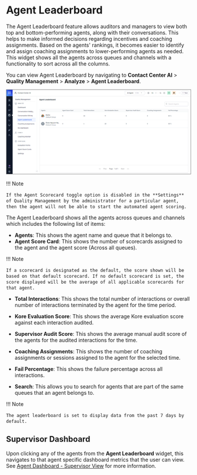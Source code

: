 # Agent Leaderboard

The Agent Leaderboard feature allows auditors and managers to view both top and bottom-performing agents, along with their conversations. This helps to make informed decisions regarding incentives and coaching assignments. Based on the agents' rankings, it becomes easier to identify and assign coaching assignments to lower-performing agents as needed. This widget shows all the agents across queues and channels with a functionality to sort across all the columns.

You can view Agent Leaderboard by navigating to **Contact Center AI** > **Quality Management** > **Analyze** > **Agent Leaderboard**.

<img src="./agent-leaderboard/images/agent-leaderboard.png" alt="Agent Leaderboard" title="Agent Leaderboard" style="border: 1px solid gray; zoom:100%;">

!!! Note

    If the Agent Scorecard toggle option is disabled in the **Settings** of Quality Management by the administrator for a particular agent, then the agent will not be able to start the automated agent scoring.

The Agent Leaderboard shows all the agents across queues and channels which includes the following list of items:

* **Agents**: This shows the agent name and queue that it belongs to.
* **Agent Score Card**: This shows the number of scorecards assigned to the agent and the agent score (Across all queues).

!!! Note

    If a scorecard is designated as the default, the score shown will be based on that default scorecard. If no default scorecard is set, the score displayed will be the average of all applicable scorecards for that agent.

* **Total Interactions**: This shows the total number of interactions or overall number of interactions terminated by the agent for the time period.

* **Kore Evaluation Score**: This shows the average Kore evaluation score against each interaction audited.

* **Supervisor Audit Score**: This shows the average manual audit score of the agents for the audited interactions for the time.

* **Coaching Assignments**: This shows the number of coaching assignments or sessions assigned to the agent for the selected time.
* **Fail Percentage**: This shows the failure percentage across all interactions.

* **Search**: This allows you to search for agents that are part of the same queues that an agent belongs to.

!!! Note

    The agent leaderboard is set to display data from the past 7 days by default.

## **Supervisor Dashboard**

Upon clicking any of the agents from the **Agent Leaderboard** widget, this navigates to that agent specific dashboard metrics that the user can view. See [Agent Dashboard - Supervisor View](https://docs.google.com/document/d/14fy5q7jKjzfdt9UZBlDvvpr3XYYM2Au03zKMVyCM9L4/edit) for more information.
